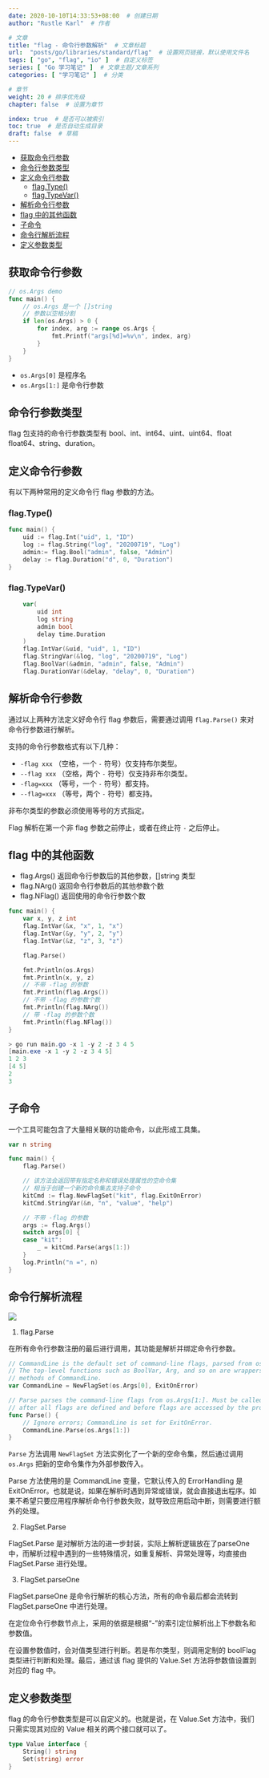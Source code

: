 ```yaml
---
date: 2020-10-10T14:33:53+08:00  # 创建日期
author: "Rustle Karl"  # 作者

# 文章
title: "flag - 命令行参数解析"  # 文章标题
url:  "posts/go/libraries/standard/flag"  # 设置网页链接，默认使用文件名
tags: [ "go", "flag", "io" ]  # 自定义标签
series: [ "Go 学习笔记" ]  # 文章主题/文章系列
categories: [ "学习笔记" ]  # 分类

# 章节
weight: 20 # 排序优先级
chapter: false  # 设置为章节

index: true  # 是否可以被索引
toc: true  # 是否自动生成目录
draft: false  # 草稿
---
```


- [获取命令行参数](#获取命令行参数)
- [命令行参数类型](#命令行参数类型)
- [定义命令行参数](#定义命令行参数)
	- [flag.Type()](#flagtype)
	- [flag.TypeVar()](#flagtypevar)
- [解析命令行参数](#解析命令行参数)
- [flag 中的其他函数](#flag-中的其他函数)
- [子命令](#子命令)
- [命令行解析流程](#命令行解析流程)
- [定义参数类型](#定义参数类型)

## 获取命令行参数

```go
// os.Args demo
func main() {
	// os.Args 是一个 []string
	// 参数以空格分割
	if len(os.Args) > 0 {
		for index, arg := range os.Args {
			fmt.Printf("args[%d]=%v\n", index, arg)
		}
	}
}
```

- `os.Args[0]` 是程序名
- `os.Args[1:]` 是命令行参数


## 命令行参数类型

flag 包支持的命令行参数类型有 bool、int、int64、uint、uint64、float float64、string、duration。

## 定义命令行参数

有以下两种常用的定义命令行 flag 参数的方法。

### flag.Type()

```go
func main() {
	uid := flag.Int("uid", 1, "ID")
	log := flag.String("log", "20200719", "Log")
	admin:= flag.Bool("admin", false, "Admin")
	delay := flag.Duration("d", 0, "Duration")
}
```

### flag.TypeVar()

```go
	var(
		uid int
		log string
		admin bool
		delay time.Duration
	)
	flag.IntVar(&uid, "uid", 1, "ID")
	flag.StringVar(&log, "log", "20200719", "Log")
	flag.BoolVar(&admin, "admin", false, "Admin")
	flag.DurationVar(&delay, "delay", 0, "Duration")
```

## 解析命令行参数

通过以上两种方法定义好命令行 flag 参数后，需要通过调用 `flag.Parse()` 来对命令行参数进行解析。

支持的命令行参数格式有以下几种：

- `-flag xxx` （空格，一个 `-` 符号）仅支持布尔类型。
- `--flag xxx` （空格，两个 `-` 符号）仅支持非布尔类型。
- `-flag=xxx` （等号，一个 `-` 符号）都支持。
- `--flag=xxx` （等号，两个 `-` 符号）都支持。

非布尔类型的参数必须使用等号的方式指定。

Flag 解析在第一个非 flag 参数之前停止，或者在终止符 `-` 之后停止。

## flag 中的其他函数

- flag.Args() 返回命令行参数后的其他参数，[]string 类型
- flag.NArg() 返回命令行参数后的其他参数个数
- flag.NFlag() 返回使用的命令行参数个数

```go
func main() {
	var x, y, z int
	flag.IntVar(&x, "x", 1, "x")
	flag.IntVar(&y, "y", 2, "y")
	flag.IntVar(&z, "z", 3, "z")

	flag.Parse()

	fmt.Println(os.Args)
	fmt.Println(x, y, z)
	// 不带 -flag 的参数
	fmt.Println(flag.Args())
	// 不带 -flag 的参数个数
	fmt.Println(flag.NArg())
	// 带 -flag 的参数个数
	fmt.Println(flag.NFlag())
}
```

```powershell
> go run main.go -x 1 -y 2 -z 3 4 5
[main.exe -x 1 -y 2 -z 3 4 5]
1 2 3
[4 5]
2
3
```

## 子命令

一个工具可能包含了大量相关联的功能命令，以此形成工具集。

```go
var n string

func main() {
	flag.Parse()

	// 该方法会返回带有指定名称和错误处理属性的空命令集
	// 相当于创建一个新的命令集去支持子命令
	kitCmd := flag.NewFlagSet("kit", flag.ExitOnError)
	kitCmd.StringVar(&n, "n", "value", "help")

	// 不带 -flag 的参数
	args := flag.Args()
	switch args[0] {
	case "kit":
		_ = kitCmd.Parse(args[1:])
	}
	log.Println("n =", n)
}
```

## 命令行解析流程

![](../../imgs/flag.png)

1. flag.Parse

在所有命令行参数注册的最后进行调用，其功能是解析并绑定命令行参数。

```go
// CommandLine is the default set of command-line flags, parsed from os.Args.
// The top-level functions such as BoolVar, Arg, and so on are wrappers for the
// methods of CommandLine.
var CommandLine = NewFlagSet(os.Args[0], ExitOnError)

// Parse parses the command-line flags from os.Args[1:]. Must be called
// after all flags are defined and before flags are accessed by the program.
func Parse() {
	// Ignore errors; CommandLine is set for ExitOnError.
	CommandLine.Parse(os.Args[1:])
}
```

`Parse` 方法调用 `NewFlagSet` 方法实例化了一个新的空命令集，然后通过调用 `os.Args` 把新的空命令集作为外部参数传入。

Parse 方法使用的是 CommandLine 变量，它默认传入的 ErrorHandling 是ExitOnError。也就是说，如果在解析时遇到异常或错误，就会直接退出程序。如果不希望只要应用程序解析命令行参数失败，就导致应用启动中断，则需要进行额外的处理。

2. FlagSet.Parse

FlagSet.Parse 是对解析方法的进一步封装，实际上解析逻辑放在了parseOne 中，而解析过程中遇到的一些特殊情况，如重复解析、异常处理等，均直接由 FlagSet.Parse 进行处理。

3. FlagSet.parseOne

FlagSet.parseOne 是命令行解析的核心方法，所有的命令最后都会流转到  FlagSet.parseOne 中进行处理。

在定位命令行参数节点上，采用的依据是根据“-”的索引定位解析出上下参数名和参数值。

在设置参数值时，会对值类型进行判断。若是布尔类型，则调用定制的 boolFlag 类型进行判断和处理。最后，通过该 flag 提供的 Value.Set 方法将参数值设置到对应的 flag 中。

## 定义参数类型

flag 的命令行参数类型是可以自定义的。也就是说，在 Value.Set 方法中，我们只需实现其对应的 Value 相关的两个接口就可以了。

```go
type Value interface {
	String() string
	Set(string) error
}
```
